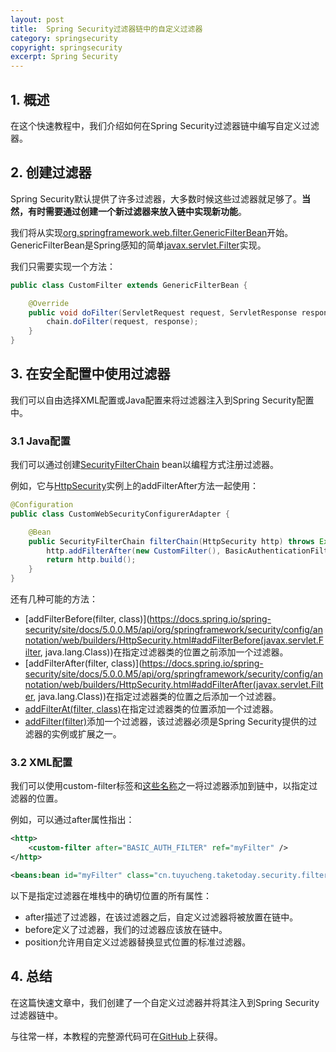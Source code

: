 ```yaml
---
layout: post
title:  Spring Security过滤器链中的自定义过滤器
category: springsecurity
copyright: springsecurity
excerpt: Spring Security
---
```


## 1. 概述

在这个快速教程中，我们介绍如何在Spring Security过滤器链中编写自定义过滤器。

## 2. 创建过滤器

Spring Security默认提供了许多过滤器，大多数时候这些过滤器就足够了。**当然，有时需要通过创建一个新过滤器来放入链中实现新功能**。

我们将从实现[org.springframework.web.filter.GenericFilterBean](https://docs.spring.io/spring/docs/current/javadoc-api/org/springframework/web/filter/GenericFilterBean.html)开始。GenericFilterBean是Spring感知的简单[javax.servlet.Filter](https://docs.oracle.com/javaee/7/api/javax/servlet/Filter.html)实现。

我们只需要实现一个方法：

```java
public class CustomFilter extends GenericFilterBean {

	@Override
	public void doFilter(ServletRequest request, ServletResponse response, FilterChain chain) throws IOException, ServletException {
		chain.doFilter(request, response);
	}
}
```

## 3. 在安全配置中使用过滤器

我们可以自由选择XML配置或Java配置来将过滤器注入到Spring Security配置中。

### 3.1 Java配置

我们可以通过创建[SecurityFilterChain](https://docs.spring.io/spring-security/site/docs/current/api/org/springframework/security/web/SecurityFilterChain.html) bean以编程方式注册过滤器。

例如，它与[HttpSecurity](https://docs.spring.io/spring-security/site/docs/5.0.0.M5/api/org/springframework/security/config/annotation/web/builders/HttpSecurity.html)实例上的addFilterAfter方法一起使用：

```java
@Configuration
public class CustomWebSecurityConfigurerAdapter {

    @Bean
    public SecurityFilterChain filterChain(HttpSecurity http) throws Exception {
        http.addFilterAfter(new CustomFilter(), BasicAuthenticationFilter.class);
        return http.build();
    }
}

```

还有几种可能的方法：

-   [addFilterBefore(filter, class)](https://docs.spring.io/spring-security/site/docs/5.0.0.M5/api/org/springframework/security/config/annotation/web/builders/HttpSecurity.html#addFilterBefore(javax.servlet.Filter, java.lang.Class))在指定过滤器类的位置之前添加一个过滤器。
-   [addFilterAfter(filter, class)](https://docs.spring.io/spring-security/site/docs/5.0.0.M5/api/org/springframework/security/config/annotation/web/builders/HttpSecurity.html#addFilterAfter(javax.servlet.Filter, java.lang.Class))在指定过滤器类的位置之后添加一个过滤器。
-   [addFilterAt(filter, class)](https://docs.spring.io/spring-security/site/docs/5.0.0.M5/api/org/springframework/security/config/annotation/web/builders/HttpSecurity.html)在指定过滤器类的位置添加一个过滤器。
-   [addFilter(filter)](https://docs.spring.io/spring-security/site/docs/5.0.0.M5/api/org/springframework/security/config/annotation/web/builders/HttpSecurity.html#addFilter(javax.servlet.Filter))添加一个过滤器，该过滤器必须是Spring Security提供的过滤器的实例或扩展之一。

### 3.2 XML配置

我们可以使用custom-filter标签和[这些名称](https://docs.spring.io/spring-security/site/docs/4.2.13.RELEASE/reference/htmlsingle/#ns-custom-filters)之一将过滤器添加到链中，以指定过滤器的位置。

例如，可以通过after属性指出：

```xml
<http>
    <custom-filter after="BASIC_AUTH_FILTER" ref="myFilter" />
</http>

<beans:bean id="myFilter" class="cn.tuyucheng.taketoday.security.filter.CustomFilter"/>
```

以下是指定过滤器在堆栈中的确切位置的所有属性：

-   after描述了过滤器，在该过滤器之后，自定义过滤器将被放置在链中。
-   before定义了过滤器，我们的过滤器应该放在链中。
-   position允许用自定义过滤器替换显式位置的标准过滤器。

## 4. 总结

在这篇快速文章中，我们创建了一个自定义过滤器并将其注入到Spring Security过滤器链中。

与往常一样，本教程的完整源代码可在[GitHub](https://github.com/tuyucheng7/taketoday-tutorial4j/tree/master/spring-security-modules)上获得。